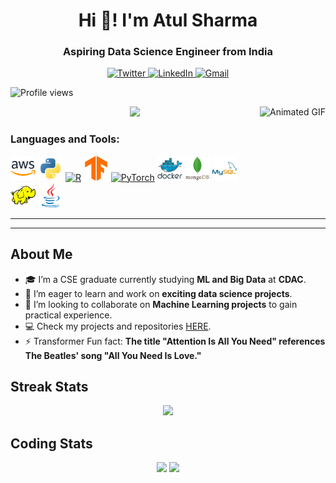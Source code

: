 <h1 align="center">Hi 👋! I'm Atul Sharma</h1>

<h3 align="center">Aspiring Data Science Engineer from India</h3>

<p align="center">
  <a href="https://twitter.com/semaphoredown" target="blank">
    <img src="https://img.shields.io/twitter/follow/semaphoredown?logo=twitter&style=for-the-badge" alt="Twitter" />
  </a>
  <a href="https://linkedin.com/in/atul-sharma-894b03165" target="blank">
    <img src="https://img.shields.io/badge/LinkedIn-0077B5?style=for-the-badge&logo=linkedin&logoColor=white" alt="LinkedIn" />
  </a>
  <a href="mailto:your-email@gmail.com" target="blank">
    <img src="https://img.shields.io/badge/Gmail-D14836?style=for-the-badge&logo=gmail&logoColor=white" alt="Gmail" />
  </a>
</p>

<p align="left">
  <img src="https://komarev.com/ghpvc/?username=atulsharma2000&label=Profile%20views&color=0e75b6&style=flat" alt="Profile views" />
</p>

<img align="right" height="140" src="https://media.giphy.com/media/fmMdxlVwsCmTtA4V6a/giphy.gif?cid=790b7611qci3v43sx0mwa0egdr6dp67n4fd7alqa9y7ow4c3&ep=v1_gifs_search&rid=giphy.gif&ct=g" alt="Animated GIF" />

<div align='center'>
  <img src='https://readme-typing-svg.herokuapp.com/?font=ubuntu&color=16A085&center=true&lines=Wanna+be+Data+Scientist'/>
</div>

<h3 align="left">Languages and Tools:</h3>
<p align="left">
  <a href="https://aws.amazon.com" target="_blank"><img src="https://raw.githubusercontent.com/devicons/devicon/master/icons/amazonwebservices/amazonwebservices-original-wordmark.svg" alt="AWS" width="40" height="40"/></a>
  <a href="https://www.python.org" target="_blank"><img src="https://raw.githubusercontent.com/devicons/devicon/master/icons/python/python-original.svg" alt="Python" width="40" height="40"/></a>
  <a href="https://www.r-project.org/" target="_blank"><img src="https://www.vectorlogo.zone/logos/r-project/r-project-icon.svg" alt="R" width="40" height="40"/></a>
  <a href="https://www.tensorflow.org/" target="_blank"><img src="https://raw.githubusercontent.com/devicons/devicon/master/icons/tensorflow/tensorflow-original.svg" alt="TensorFlow" width="40" height="40"/></a>
  <a href="https://www.pytorch.org/" target="_blank"><img src="https://www.vectorlogo.zone/logos/pytorch/pytorch-icon.svg" alt="PyTorch" width="40" height="40"/></a>
  <a href="https://www.docker.com/" target="_blank"><img src="https://raw.githubusercontent.com/devicons/devicon/master/icons/docker/docker-original-wordmark.svg" alt="Docker" width="40" height="40"/></a>
  <a href="https://www.mongodb.com/" target="_blank"><img src="https://raw.githubusercontent.com/devicons/devicon/master/icons/mongodb/mongodb-original-wordmark.svg" alt="MongoDB" width="40" height="40"/></a>
  <a href="https://www.mysql.com/" target="_blank"><img src="https://raw.githubusercontent.com/devicons/devicon/master/icons/mysql/mysql-original-wordmark.svg" alt="MySQL" width="40" height="40"/></a>
  <a href="https://hadoop.apache.org/" target="_blank"><img src="https://raw.githubusercontent.com/devicons/devicon/master/icons/hadoop/hadoop-original.svg" alt="Hadoop" width="40" height="40"/></a>
  <a href="https://www.java.com/" target="_blank"><img src="https://raw.githubusercontent.com/devicons/devicon/master/icons/java/java-original.svg" alt="Java" width="40" height="40"/></a>

</p>

<hr>


<hr>

## **About Me**
- 🎓 I’m a CSE graduate currently studying **ML and Big Data** at **CDAC**.
- 🌱 I’m eager to learn and work on **exciting data science projects**.
- 👯 I’m looking to collaborate on **Machine Learning projects** to gain practical experience.
- 💻 Check my projects and repositories [HERE](https://github.com/atulsharma2000?tab=repositories).
- ⚡ Transformer Fun fact: **The title "Attention Is All You Need" references The Beatles' song "All You Need Is Love."**

## **Streak Stats**
<p align='center'>
    <img src='https://github-readme-streak-stats.herokuapp.com/?user=atulsharma2000&theme=gotham&hide_border=true'>
</p>

## **Coding Stats**
<p align='center'>
    <img src='https://github-readme-stats-sigma-five.vercel.app/api?username=atulsharma2000&count_private=true&include_all_commits=true&show_icons=true&theme=gotham&hide_border=true&line_height=27'/>
    <img src='https://github-readme-stats-sigma-five.vercel.app/api/top-langs/?username=atulsharma2000&show_icons=true&hide=php,html,typescript,css,markdown&theme=gotham&line_height=27&hide_border=true'/>
</p>
